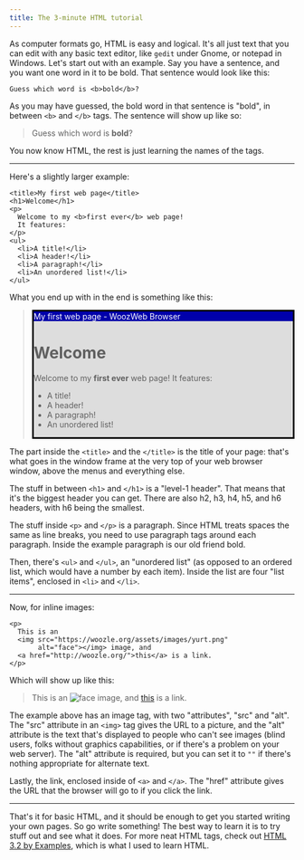 ```yaml
---
title: The 3-minute HTML tutorial
---
```


As computer formats go, HTML is easy and logical.  It's all just text
that you can edit with any basic text editor, like `gedit` under Gnome, or
notepad in Windows.  Let's start out with an example.  Say you have a
sentence, and you want one word in it to be bold.  That sentence would
look like this:

    Guess which word is <b>bold</b>?

As you may have guessed, the bold word in that sentence is "bold", in
between `<b>` and `</b>` tags.  The sentence will show up like so:

> Guess which word is <b>bold</b>?

You now know HTML, the rest is just learning the names of the tags.

---

Here's a slightly larger example:

    <title>My first web page</title>
    <h1>Welcome</h1>
    <p>
      Welcome to my <b>first ever</b> web page!
      It features:
    </p>
    <ul>
      <li>A title!</li>
      <li>A header!</li>
      <li>A paragraph!</li>
      <li>An unordered list!</li>
    </ul>

What you end up with in the end is something like this:

> <div style="background: #ddd; border: solid black 3px;">
>   <div style="background: #00A; color: white; width: 100%;">
>     My first web page - WoozWeb Browser
>   </div>
>   <h1 style="text-align: left;">Welcome</h1>
>   <p>
>      Welcome to my <b>first ever</b> web page!
>      It features:
>   </p>
>   <ul>
>     <li>A title!</li>
>     <li>A header!</li>
>     <li>A paragraph!</li>
>     <li>An unordered list!</li>
>   </ul>
> </div>

The part inside the `<title>` and the `</title>` is the title of your
page: that's what goes in the window frame at the very top of your web
browser window, above the menus and everything else.

The stuff in between `<h1>` and `</h1>` is a "level-1 header".  That
means that it's the biggest header you can get.  There are also h2, h3,
h4, h5, and h6 headers, with h6 being the smallest.

The stuff inside `<p>` and `</p>` is a paragraph.  Since HTML treats
spaces the same as line breaks, you need to use paragraph tags around
each paragraph.  Inside the example paragraph is our old friend bold.

Then, there's `<ul>` and `</ul>`, an
"unordered list" (as opposed to an ordered list, which would have a
number by each item).  Inside the list are four "list items", enclosed
in `<li>` and `</li>`.

----

Now, for inline images:

    <p>
      This is an
      <img src="https://woozle.org/assets/images/yurt.png"
           alt="face"></img> image, and
      <a href="http://woozle.org/">this</a> is a link.
    </p>

Which will show up like this:

>  <p>This is an <img src="https://woozle.org/assets/images/yurt.png"
>  alt="face" /> image, and
>  <a href="http://woozle.org/">this</a> is a link.

The example above has an image tag, with two "attributes", "src" and
"alt".  The "src" attribute in an `<img>` tag gives the URL to a
picture, and the "alt" attribute is the text that's displayed to people
who can't see images (blind users, folks without graphics capabilities,
or if there's a problem on your web server).  The "alt" attribute is
required, but you can set it to `""` if there's nothing appropriate for
alternate text.

Lastly, the link, enclosed inside of `<a>` and `</a>`.  The "href"
attribute gives the URL that the browser will go to if you click the
link.

---

That's it for basic HTML, and it should be enough to get you started
writing your own pages.  So go write something!  The best way to learn
it is to try stuff out and see what it does.  For more neat HTML tags,
check out [HTML 3.2 by
Examples](http://www.cs.tut.fi/~jkorpela/HTML3.2/), which is what I used
to learn HTML.
